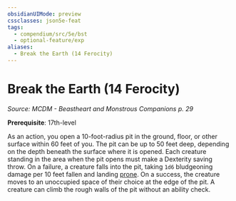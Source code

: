 ```yaml
---
obsidianUIMode: preview
cssclasses: json5e-feat
tags:
  - compendium/src/5e/bst
  - optional-feature/exp
aliases:
  - Break the Earth (14 Ferocity)
---
```

# Break the Earth (14 Ferocity)
*Source: MCDM - Beastheart and Monstrous Companions p. 29*  

**Prerequisite**: 17th-level

As an action, you open a 10-foot-radius pit in the ground, floor, or other surface within 60 feet of you. The pit can be up to 50 feet deep, depending on the depth beneath the surface where it is opened. Each creature standing in the area when the pit opens must make a Dexterity saving throw. On a failure, a creature falls into the pit, taking `1d6` bludgeoning damage per 10 feet fallen and landing [prone](2-Mechanics/CLI/rules/conditions.md#prone). On a success, the creature moves to an unoccupied space of their choice at the edge of the pit. A creature can climb the rough walls of the pit without an ability check.